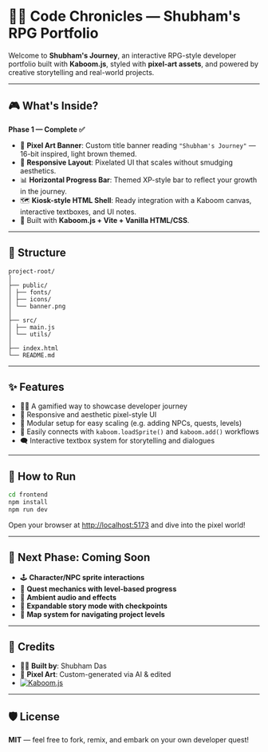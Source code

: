 # 🧙‍♂️ Code Chronicles — Shubham's RPG Portfolio

Welcome to **Shubham's Journey**, an interactive RPG-style developer portfolio built with **Kaboom.js**, styled with **pixel-art assets**, and powered by creative storytelling and real-world projects.

---

## 🎮 What's Inside?

**Phase 1 — Complete ✅**

- 🎨 **Pixel Art Banner**: Custom title banner reading `"Shubham's Journey"` — 16-bit inspired, light brown themed.
- 🧱 **Responsive Layout**: Pixelated UI that scales without smudging aesthetics.
- 📊 **Horizontal Progress Bar**: Themed XP-style bar to reflect your growth in the journey.
- 🗺️ **Kiosk-style HTML Shell**: Ready integration with a Kaboom canvas, interactive textboxes, and UI notes.
- 🧪 Built with **Kaboom.js + Vite + Vanilla HTML/CSS**.

---

## 📂 Structure

```
project-root/
│
├── public/
│ ├── fonts/
│ ├── icons/
│ └── banner.png
│
├── src/
│ ├── main.js
│ └── utils/
│
├── index.html
└── README.md
```

---

## ✨ Features

- 🧑‍💻 A gamified way to showcase developer journey
- 🎯 Responsive and aesthetic pixel-style UI
- 🧩 Modular setup for easy scaling (e.g. adding NPCs, quests, levels)
- 🔌 Easily connects with `kaboom.loadSprite()` and `kaboom.add()` workflows
- 🗨️ Interactive textbox system for storytelling and dialogues

---

## 🚀 How to Run

```bash
cd frontend
npm install
npm run dev
```

Open your browser at [http://localhost:5173](http://localhost:5173) and dive into the pixel world!

---

## 🧩 Next Phase: Coming Soon

- 🕹️ **Character/NPC sprite interactions**
- 🧠 **Quest mechanics with level-based progress**
- 🎼 **Ambient audio and effects**
- 📖 **Expandable story mode with checkpoints**
- 🧭 **Map system for navigating project levels**

---

## 📜 Credits

- 👨‍💻 **Built by**: Shubham Das  
- 🎨 **Pixel Art**: Custom-generated via AI & edited  
- [![Kaboom.js](https://img.shields.io/badge/Engine-Kaboom.js-blueviolet?style=for-the-badge&logo=kaboom)](https://kaboomjs.com/)


---

## 🛡️ License

**MIT** — feel free to fork, remix, and embark on your own developer quest!
